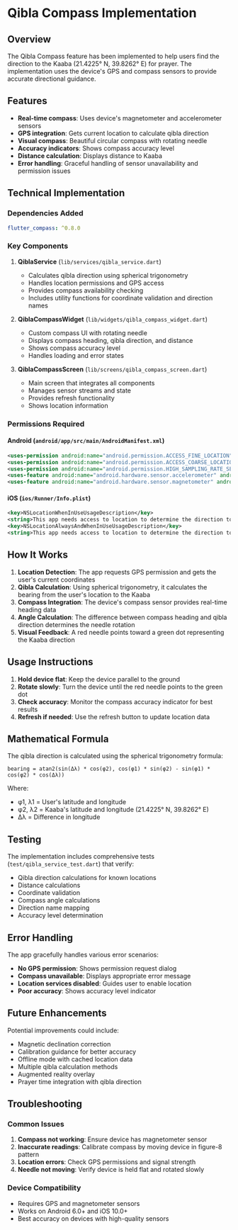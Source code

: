 # Qibla Compass Implementation

## Overview

The Qibla Compass feature has been implemented to help users find the direction to the Kaaba (21.4225° N, 39.8262° E) for prayer. The implementation uses the device's GPS and compass sensors to provide accurate directional guidance.

## Features

- **Real-time compass**: Uses device's magnetometer and accelerometer sensors
- **GPS integration**: Gets current location to calculate qibla direction
- **Visual compass**: Beautiful circular compass with rotating needle
- **Accuracy indicators**: Shows compass accuracy level
- **Distance calculation**: Displays distance to Kaaba
- **Error handling**: Graceful handling of sensor unavailability and permission issues

## Technical Implementation

### Dependencies Added

```yaml
flutter_compass: ^0.8.0
```

### Key Components

1. **QiblaService** (`lib/services/qibla_service.dart`)
   - Calculates qibla direction using spherical trigonometry
   - Handles location permissions and GPS access
   - Provides compass availability checking
   - Includes utility functions for coordinate validation and direction names

2. **QiblaCompassWidget** (`lib/widgets/qibla_compass_widget.dart`)
   - Custom compass UI with rotating needle
   - Displays compass heading, qibla direction, and distance
   - Shows compass accuracy level
   - Handles loading and error states

3. **QiblaCompassScreen** (`lib/screens/qibla_compass_screen.dart`)
   - Main screen that integrates all components
   - Manages sensor streams and state
   - Provides refresh functionality
   - Shows location information

### Permissions Required

#### Android (`android/app/src/main/AndroidManifest.xml`)
```xml
<uses-permission android:name="android.permission.ACCESS_FINE_LOCATION" />
<uses-permission android:name="android.permission.ACCESS_COARSE_LOCATION" />
<uses-permission android:name="android.permission.HIGH_SAMPLING_RATE_SENSORS" />
<uses-feature android:name="android.hardware.sensor.accelerometer" android:required="true" />
<uses-feature android:name="android.hardware.sensor.magnetometer" android:required="true" />
```

#### iOS (`ios/Runner/Info.plist`)
```xml
<key>NSLocationWhenInUseUsageDescription</key>
<string>This app needs access to location to determine the direction to the Kaaba for prayer times.</string>
<key>NSLocationAlwaysAndWhenInUseUsageDescription</key>
<string>This app needs access to location to determine the direction to the Kaaba for prayer times.</string>
```

## How It Works

1. **Location Detection**: The app requests GPS permission and gets the user's current coordinates
2. **Qibla Calculation**: Using spherical trigonometry, it calculates the bearing from the user's location to the Kaaba
3. **Compass Integration**: The device's compass sensor provides real-time heading data
4. **Angle Calculation**: The difference between compass heading and qibla direction determines the needle rotation
5. **Visual Feedback**: A red needle points toward a green dot representing the Kaaba direction

## Usage Instructions

1. **Hold device flat**: Keep the device parallel to the ground
2. **Rotate slowly**: Turn the device until the red needle points to the green dot
3. **Check accuracy**: Monitor the compass accuracy indicator for best results
4. **Refresh if needed**: Use the refresh button to update location data

## Mathematical Formula

The qibla direction is calculated using the spherical trigonometry formula:

```
bearing = atan2(sin(Δλ) * cos(φ2), cos(φ1) * sin(φ2) - sin(φ1) * cos(φ2) * cos(Δλ))
```

Where:
- φ1, λ1 = User's latitude and longitude
- φ2, λ2 = Kaaba's latitude and longitude (21.4225° N, 39.8262° E)
- Δλ = Difference in longitude

## Testing

The implementation includes comprehensive tests (`test/qibla_service_test.dart`) that verify:
- Qibla direction calculations for known locations
- Distance calculations
- Coordinate validation
- Compass angle calculations
- Direction name mapping
- Accuracy level determination

## Error Handling

The app gracefully handles various error scenarios:
- **No GPS permission**: Shows permission request dialog
- **Compass unavailable**: Displays appropriate error message
- **Location services disabled**: Guides user to enable location
- **Poor accuracy**: Shows accuracy level indicator

## Future Enhancements

Potential improvements could include:
- Magnetic declination correction
- Calibration guidance for better accuracy
- Offline mode with cached location data
- Multiple qibla calculation methods
- Augmented reality overlay
- Prayer time integration with qibla direction

## Troubleshooting

### Common Issues

1. **Compass not working**: Ensure device has magnetometer sensor
2. **Inaccurate readings**: Calibrate compass by moving device in figure-8 pattern
3. **Location errors**: Check GPS permissions and signal strength
4. **Needle not moving**: Verify device is held flat and rotated slowly

### Device Compatibility

- Requires GPS and magnetometer sensors
- Works on Android 6.0+ and iOS 10.0+
- Best accuracy on devices with high-quality sensors 